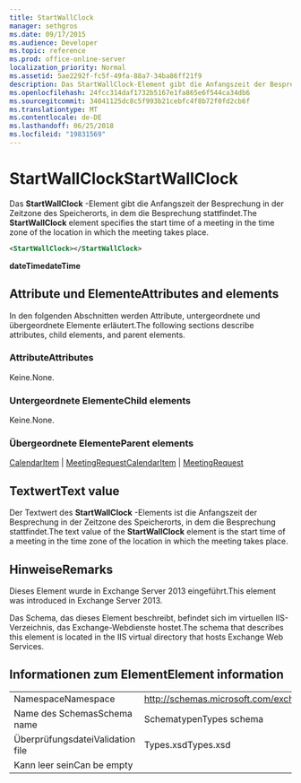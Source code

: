 ```yaml
---
title: StartWallClock
manager: sethgros
ms.date: 09/17/2015
ms.audience: Developer
ms.topic: reference
ms.prod: office-online-server
localization_priority: Normal
ms.assetid: 5ae2292f-fc5f-49fa-88a7-34ba86ff21f9
description: Das StartWallClock-Element gibt die Anfangszeit der Besprechung in der Zeitzone des Speicherorts, in dem die Besprechung stattfindet.
ms.openlocfilehash: 24fcc314daf1732b5167e1fa865e6f544ca34db6
ms.sourcegitcommit: 34041125dc8c5f993b21cebfc4f8b72f0fd2cb6f
ms.translationtype: MT
ms.contentlocale: de-DE
ms.lasthandoff: 06/25/2018
ms.locfileid: "19831569"
---
```

# <a name="startwallclock"></a><span data-ttu-id="5d5d5-103">StartWallClock</span><span class="sxs-lookup"><span data-stu-id="5d5d5-103">StartWallClock</span></span>

<span data-ttu-id="5d5d5-104">Das **StartWallClock** -Element gibt die Anfangszeit der Besprechung in der Zeitzone des Speicherorts, in dem die Besprechung stattfindet.</span><span class="sxs-lookup"><span data-stu-id="5d5d5-104">The **StartWallClock** element specifies the start time of a meeting in the time zone of the location in which the meeting takes place.</span></span> 
  
```XML
<StartWallClock></StartWallClock>
```

<span data-ttu-id="5d5d5-105">**dateTime**</span><span class="sxs-lookup"><span data-stu-id="5d5d5-105">**dateTime**</span></span>

## <a name="attributes-and-elements"></a><span data-ttu-id="5d5d5-106">Attribute und Elemente</span><span class="sxs-lookup"><span data-stu-id="5d5d5-106">Attributes and elements</span></span>

<span data-ttu-id="5d5d5-107">In den folgenden Abschnitten werden Attribute, untergeordnete und übergeordnete Elemente erläutert.</span><span class="sxs-lookup"><span data-stu-id="5d5d5-107">The following sections describe attributes, child elements, and parent elements.</span></span>
  
### <a name="attributes"></a><span data-ttu-id="5d5d5-108">Attribute</span><span class="sxs-lookup"><span data-stu-id="5d5d5-108">Attributes</span></span>

<span data-ttu-id="5d5d5-109">Keine.</span><span class="sxs-lookup"><span data-stu-id="5d5d5-109">None.</span></span>
  
### <a name="child-elements"></a><span data-ttu-id="5d5d5-110">Untergeordnete Elemente</span><span class="sxs-lookup"><span data-stu-id="5d5d5-110">Child elements</span></span>

<span data-ttu-id="5d5d5-111">Keine.</span><span class="sxs-lookup"><span data-stu-id="5d5d5-111">None.</span></span>
  
### <a name="parent-elements"></a><span data-ttu-id="5d5d5-112">Übergeordnete Elemente</span><span class="sxs-lookup"><span data-stu-id="5d5d5-112">Parent elements</span></span>

<span data-ttu-id="5d5d5-113">[CalendarItem](calendaritem.md) | [MeetingRequest](meetingrequest.md)</span><span class="sxs-lookup"><span data-stu-id="5d5d5-113">[CalendarItem](calendaritem.md) | [MeetingRequest](meetingrequest.md)</span></span>
  
## <a name="text-value"></a><span data-ttu-id="5d5d5-114">Textwert</span><span class="sxs-lookup"><span data-stu-id="5d5d5-114">Text value</span></span>

<span data-ttu-id="5d5d5-115">Der Textwert des **StartWallClock** -Elements ist die Anfangszeit der Besprechung in der Zeitzone des Speicherorts, in dem die Besprechung stattfindet.</span><span class="sxs-lookup"><span data-stu-id="5d5d5-115">The text value of the **StartWallClock** element is the start time of a meeting in the time zone of the location in which the meeting takes place.</span></span> 
  
## <a name="remarks"></a><span data-ttu-id="5d5d5-116">Hinweise</span><span class="sxs-lookup"><span data-stu-id="5d5d5-116">Remarks</span></span>

<span data-ttu-id="5d5d5-117">Dieses Element wurde in Exchange Server 2013 eingeführt.</span><span class="sxs-lookup"><span data-stu-id="5d5d5-117">This element was introduced in Exchange Server 2013.</span></span>
  
<span data-ttu-id="5d5d5-118">Das Schema, das dieses Element beschreibt, befindet sich im virtuellen IIS-Verzeichnis, das Exchange-Webdienste hostet.</span><span class="sxs-lookup"><span data-stu-id="5d5d5-118">The schema that describes this element is located in the IIS virtual directory that hosts Exchange Web Services.</span></span>
  
## <a name="element-information"></a><span data-ttu-id="5d5d5-119">Informationen zum Element</span><span class="sxs-lookup"><span data-stu-id="5d5d5-119">Element information</span></span>

|||
|:-----|:-----|
|<span data-ttu-id="5d5d5-120">Namespace</span><span class="sxs-lookup"><span data-stu-id="5d5d5-120">Namespace</span></span>  <br/> |http://schemas.microsoft.com/exchange/services/2006/types  <br/> |
|<span data-ttu-id="5d5d5-121">Name des Schemas</span><span class="sxs-lookup"><span data-stu-id="5d5d5-121">Schema name</span></span>  <br/> |<span data-ttu-id="5d5d5-122">Schematypen</span><span class="sxs-lookup"><span data-stu-id="5d5d5-122">Types schema</span></span>  <br/> |
|<span data-ttu-id="5d5d5-123">Überprüfungsdatei</span><span class="sxs-lookup"><span data-stu-id="5d5d5-123">Validation file</span></span>  <br/> |<span data-ttu-id="5d5d5-124">Types.xsd</span><span class="sxs-lookup"><span data-stu-id="5d5d5-124">Types.xsd</span></span>  <br/> |
|<span data-ttu-id="5d5d5-125">Kann leer sein</span><span class="sxs-lookup"><span data-stu-id="5d5d5-125">Can be empty</span></span>  <br/> ||
   

